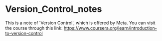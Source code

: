 # Version_Control_notes
This is a note of 'Version Control', which is offered by Meta. 
You can visit the course through this link: https://www.coursera.org/learn/introduction-to-version-control
